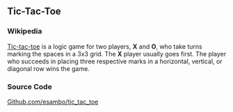 ## Tic-Tac-Toe

### Wikipedia

[Tic-tac-toe](http://en.wikipedia.org/wiki/Tic-tac-toe) is a logic game for two players, **X** and **O**, who take turns marking the spaces in a 3x3 grid. The **X** player usually goes first. The player who succeeds in placing three respective marks in a horizontal, vertical, or diagonal row wins the game.

### Source Code

[Github.com/esambo/tic\_tac\_toe](https://github.com/esambo/tic_tac_toe)
